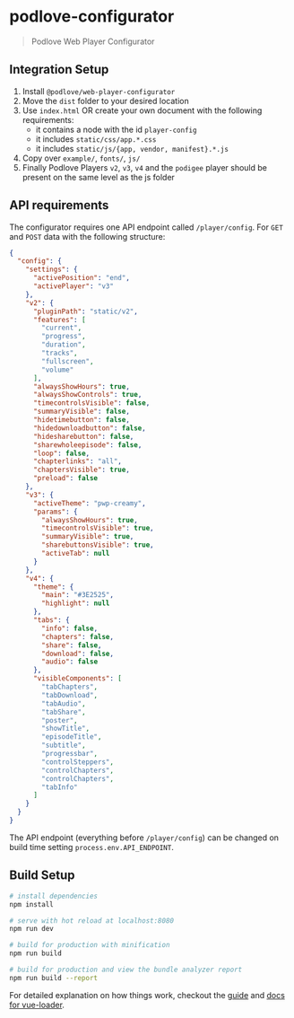# podlove-configurator

> Podlove Web Player Configurator

## Integration Setup

1. Install `@podlove/web-player-configurator`
2. Move the `dist` folder to your desired location
3. Use `index.html` OR create your own document with the following requirements:
   - it contains a node with the id `player-config`
   - it includes `static/css/app.*.css`
   - it includes `static/js/{app, vendor, manifest}.*.js`
4. Copy over `example/`, `fonts/`, `js/`
5. Finally Podlove Players `v2`, `v3`, `v4` and the `podigee` player should be present on the same level as the js folder

## API requirements

The configurator requires one API endpoint called `/player/config`. For `GET` and `POST` data with the following structure:

```json
{
  "config": {
    "settings": {
      "activePosition": "end",
      "activePlayer": "v3"
    },
    "v2": {
      "pluginPath": "static/v2",
      "features": [
        "current",
        "progress",
        "duration",
        "tracks",
        "fullscreen",
        "volume"
      ],
      "alwaysShowHours": true,
      "alwaysShowControls": true,
      "timecontrolsVisible": false,
      "summaryVisible": false,
      "hidetimebutton": false,
      "hidedownloadbutton": false,
      "hidesharebutton": false,
      "sharewholeepisode": false,
      "loop": false,
      "chapterlinks": "all",
      "chaptersVisible": true,
      "preload": false
    },
    "v3": {
      "activeTheme": "pwp-creamy",
      "params": {
        "alwaysShowHours": true,
        "timecontrolsVisible": true,
        "summaryVisible": true,
        "sharebuttonsVisible": true,
        "activeTab": null
      }
    },
    "v4": {
      "theme": {
        "main": "#3E2525",
        "highlight": null
      },
      "tabs": {
        "info": false,
        "chapters": false,
        "share": false,
        "download": false,
        "audio": false
      },
      "visibleComponents": [
        "tabChapters",
        "tabDownload",
        "tabAudio",
        "tabShare",
        "poster",
        "showTitle",
        "episodeTitle",
        "subtitle",
        "progressbar",
        "controlSteppers",
        "controlChapters",
        "controlChapters",
        "tabInfo"
      ]
    }
  }
}
```

The API endpoint (everything before `/player/config`) can be changed on build time setting `process.env.API_ENDPOINT`.

## Build Setup

``` bash
# install dependencies
npm install

# serve with hot reload at localhost:8080
npm run dev

# build for production with minification
npm run build

# build for production and view the bundle analyzer report
npm run build --report
```

For detailed explanation on how things work, checkout the [guide](http://vuejs-templates.github.io/webpack/) and [docs for vue-loader](http://vuejs.github.io/vue-loader).
